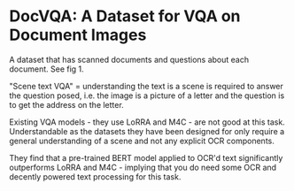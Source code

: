 # DocVQA: A Dataset for VQA on Document Images

A dataset that has scanned documents and questions about each document. See fig 1.

"Scene text VQA" = understanding the text is a scene is required to answer the question posed, i.e. the image is a picture of a letter and the question is to get the address on the letter.

Existing VQA models - they use LoRRA and M4C - are not good at this task. Understandable as the datasets they have been designed for only require a general understanding of a scene and not any explicit OCR components.

They find that a pre-trained BERT model applied to OCR'd text significantly outperforms LoRRA and M4C - implying that you do need some OCR and decently powered text processing for this task.
